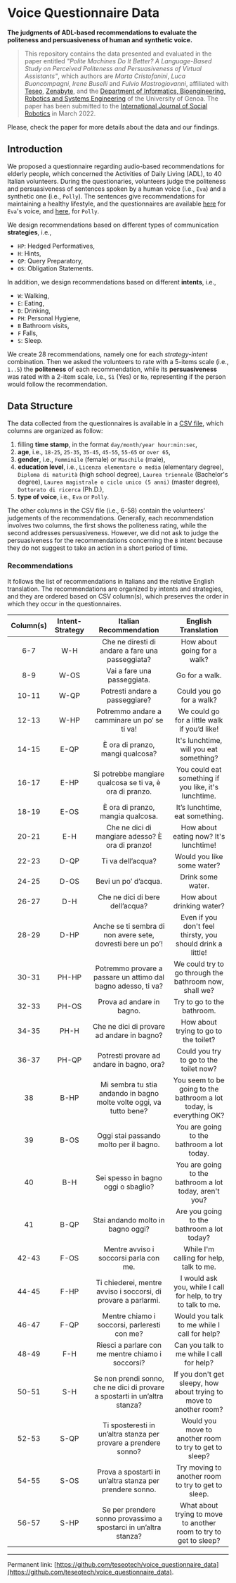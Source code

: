 # Voice Questionnaire Data
**The judgments of ADL-based recommendations to evaluate the politeness and persuasiveness of human and synthetic voice.**

> This repository contains the data presented and evaluated in the paper entitled 
> *"Polite Machines Do It Better? A Language-Based Study on Perceived Politeness and Persuasiveness of Virtual Assistants"*,
> which authors are 
> *Marta Cristofanini*, 
> *Luca Buoncompagni*, 
> *Irene Buselli* and 
> *Fulvio Mastrogiovanni*,
> affiliated with 
> [Teseo](https://teseo.tech/),
> [Zenabyte](https://www.zenabyte.com/), and
> the [Department of Informatics, Bioengineering, Robotics and Systems Engineering](https://dibris.unige.it/) of the University of Genoa.
> The paper has been submitted to the 
> [International Journal of Social Robotics](https://www.springer.com/journal/12369) 
> in March 2022.

Please, check the paper for more details about the data and our findings.

## Introduction
We proposed a questionnaire regarding audio-based recommendations for elderly people, which concerned the Activities of Daily Living (ADL), to 40 Italian volunteers.
During the questionaries, volunteers judge the politeness and persuasiveness of sentences spoken by a human voice (i.e., `Eva`) and a synthetic one (i.e., `Polly`).
The sentences give recommendations for maintaining a healthy lifestyle, and the questionnaires are available [here](https://forms.gle/wYMaddQdEXF8Ek8i6) for `Eva`'s voice, and [here](https://forms.gle/bPzJw88PMqJ5siPr7), for `Polly`.

We design recommendations based on different types of communication **strategies**, i.e.,
 - `HP`: Hedged Performatives, 
 - `H`: Hints, 
 - `QP`: Query Preparatory, 
 - `OS`: Obligation Statements.
 
In addition, we design recommendations based on different **intents**, i.e.,
 - `W`: Walking, 
 - `E`: Eating, 
 - `D`: Drinking, 
 - `PH`: Personal Hygiene, 
 - `B` Bathroom visits, 
 - `F` Falls, 
 - `S`: Sleep.

We create 28 recommendations, namely one for each *strategy-intent* combination.
Then we asked the volunteers to rate with a 5-items scale (i.e., `1..5`) the **politeness** of each recommendation, while its **persuasiveness** was rated with a 2-item scale, i.e., `Sì` (Yes) or `No`, representing if the person would follow the recommendation.

## Data Structure
The data collected from the questionnaires is available in a [CSV file](https://github.com/teseotech/voice_questionnaire_data/blob/main/QuestionnaireRawData.csv), which columns are organized as follow:
 1. filling **time stamp**, in the format `day/month/year hour:min:sec`,
 2. **age**, i.e., `18-25`, `25-35`, `35-45`, `45-55`, `55-65` or `over 65`,
 3. **gender**, i.e., `Femminile` (female) or `Maschile` (male),
 4. **education level**, i.e., `Licenza elementare o media` (elementary degree), `Diploma di maturità` (high school degree), `Laurea triennale` (Bachelor's degree), `Laurea magistrale o ciclo unico (5 anni)` (master degree), `Dottorato di ricerca` (Ph.D.),
 5. **type of voice**, i.e., `Eva` or `Polly`.

The other columns in the CSV file (i.e., 6-58) contain the volunteers' judgements of the recommendations.
Generally, each recommendation involves two columns, the first shows the politeness rating, while the second addresses persuasiveness.
However, we did not ask to judge the persuasiveness for the recommendations concerning the `B` intent because they do not suggest to take an action in a short period of time.

### Recommendations
It follows the list of recommendations in Italians and the relative English translation.
The recommendations are organized by intents and strategies, and they are ordered based on CSV column(s), which preserves the order in which they occur in the questionnaires.

| **Column(s)** | **Intent-Strategy** |                          **Italian Recommendation**                         |                       **English Translation**                       |
|:-------------:|:-------------------:|:---------------------------------------------------------------------------:|:-------------------------------------------------------------------:|
|       6-7     |        W-H          |               Che ne diresti di andare a fare una passeggiata?              |                     How about going for a walk?                     |
|       8-9     |        W-OS         |                         Vai a fare una passeggiata.                         |                            Go for a walk.                           |
|      10-11    |        W-QP         |                        Potresti andare a passeggiare?                       |                       Could you go for a walk?                      |
|      12-13    |        W-HP         |                 Potremmo andare a camminare un po’ se ti va!                |             We could go for a little walk if you’d like!            |
|      14-15    |        E-QP         |                       È ora di pranzo, mangi qualcosa?                      |               It's lunchtime, will you eat something?               |
|      16-17    |        E-HP         |           Si potrebbe mangiare qualcosa se ti va, è ora di pranzo.          |         You could eat something if you like, it's lunchtime.        |
|      18-19    |        E-OS         |                      È ora di pranzo, mangia qualcosa.                      |                    It’s lunchtime, eat something.                   |
|      20-21    |        E-H          |               Che ne dici di mangiare adesso? È ora di pranzo!              |                How about eating now? It's lunchtime!                |
|      22-23    |        D-QP         |                              Ti va dell’acqua?                              |                      Would you like some water?                     |
|      24-25    |        D-OS         |                             Bevi un po’ d’acqua.                            |                          Drink some water.                          |
|      26-27    |        D-H          |                       Che ne dici di bere dell’acqua?                       |                      How about drinking water?                      |
|      28-29    |        D-HP         |         Anche se ti sembra di non avere sete, dovresti bere un po’!         |      Even if you don't feel thirsty, you should drink a little!     |
|      30-31    |        PH-HP        |        Potremmo provare a passare un attimo dal bagno adesso, ti va?        |        We could try to go through the bathroom now, shall we?       |
|      32-33    |        PH-OS        |                          Prova ad andare in bagno.                          |                      Try to go to the bathroom.                     |
|      34-35    |        PH-H         |                  Che ne dici di provare ad andare in bagno?                 |                How about trying to go to the toilet?                |
|      36-37    |        PH-QP        |                  Potresti provare ad andare in bagno, ora?                  |                Could you try to go to the toilet now?               |
|       38      |        B-HP         |     Mi sembra tu stia andando in bagno molte volte oggi, va tutto bene?     | You seem to be going to the bathroom a lot today, is everything OK? |
|       39      |        B-OS         |                    Oggi stai passando molto per il bagno.                   |              You are going to the bathroom a lot today.             |
|       40      |        B-H          |                     Sei spesso in bagno oggi o sbaglio?                     |        You are going to the bathroom a lot today, aren't you?       |
|       41      |        B-QP         |                      Stai andando molto in bagno oggi?                      |              Are you going to the bathroom a lot today?             |
|      42-43    |        F-OS         |                    Mentre avviso i soccorsi parla con me.                   |               While I'm calling for help, talk to me.               |
|      44-45    |        F-HP         |        Ti chiederei, mentre avviso i soccorsi, di provare a parlarmi.       |    I would ask you, while I call for help, to try to talk to me.    |
|      46-47    |        F-QP         |                 Mentre chiamo i soccorsi, parleresti con me?                |             Would you talk to me while I call for help?             |
|      48-49    |        F-H          |              Riesci a parlare con me mentre chiamo i soccorsi?              |              Can you talk to me while I call for help?              |
|      50-51    |        S-H          | Se non prendi sonno, che ne dici di provare a spostarti in un’altra stanza? |  If you don't get sleepy, how about trying to move to another room? |
|      52-53    |        S-QP         |       Ti sposteresti in un’altra stanza per provare a prendere sonno?       |        Would you move to another room to try to get to sleep?       |
|      54-55    |        S-OS         |           Prova a spostarti in un’altra stanza per prendere sonno.          |          Try moving to another room to try to get to sleep.         |
|      56-57    |        S-HP         |       Se per prendere sonno provassimo a spostarci in un’altra stanza?      |  What about trying to move to another room to try to get to sleep?  |

---

Permanent link: [https://github.com/teseotech/voice_questionnaire_data](https://github.com/teseotech/voice_questionnaire_data).
